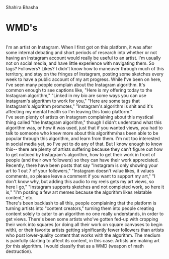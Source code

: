 Shahira Bhasha

# WMD's
<br />
I'm an artist on Instagram. When I first got on this platform, it was after some internal debating and short periods of research into whether or not having an Instagram account would really be useful to an artist. I'm usually not on social media, and have little experience with navigating them. So tags? Followers? Likes? I didn't know how to maneuver through much of this territory, and stay on the fringes of Instagram, posting some sketches every week to have a public account of my art progress. While I've been on here, I've seen many people complain about the Instagram algorithm. It's common enough to see captions like, "Here is my offering today to the Instagram algorithm," "Linked in my bio are some ways you can use Instagram's algorithm to work for you," "Here are some tags that Instagram's algorithm promotes," "Instagram's algorithm is shit and it's affecting my mental health so I'm leaving this toxic platform."
<br />
I've seen plenty of artists on Instagram complaining about this mystical thing called "the Instagram algorithm," though I didn't understand what this algorithm was, or how it was used, just that if you wanted views, you had to talk to someone who knew more about this algorithm/has been able to be popular through this algorithm, and learn from them. I'm not too interested in social media yet, so I've yet to do any of that. But I know enough to know this-- there are plenty of artists suffering because they can't figure out how to get noticed by Instagram's algorithm, how to get their work in front of people (and their own followers) so they can have their work appreciated. Recently, there have been posts that say "Instagram is only showing your art to 1 out 7 of your followers," "Instagram doesn't value likes, it values comments, so please leave a comment if you want to support my art," "I don't know why, but adding this audio to my reels gets my art views, so here I go," "Instagram supports sketches and not completed work, so here it is," "I'm posting a few art memes because the algorithm likes relatable content," etc.
<br />
There's been backlash to all this, people complaining that the platform is turning artists     into "content creators," turning them into people creating content solely to cater to an algorithm no one really understands, in order to get views. There's been some artists who've gotten fed-up with cropping their work into squares (or doing all their work on square canvases to begin with), or their favorite artists getting significantly fewer followers than artists who post lower-quality content that works with the algorithm. The medium is painfully starting to affect its content, in this case. Artists are making art <em>for</em> this algorithm. I would classify that as a WMD (weapon of math destruction).
